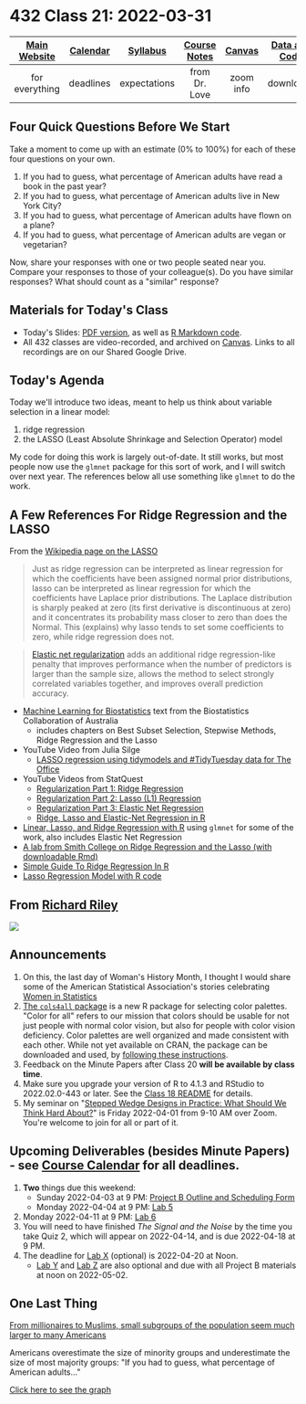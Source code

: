 # 432 Class 21: 2022-03-31

[Main Website](https://thomaselove.github.io/432/) | [Calendar](https://thomaselove.github.io/432/calendar.html) | [Syllabus](https://thomaselove.github.io/432-2022-syllabus/) | [Course Notes](https://thomaselove.github.io/432-notes/) | [Canvas](https://canvas.case.edu) | [Data and Code](https://github.com/THOMASELOVE/432-data) | [Sources](https://github.com/THOMASELOVE/432-2022/tree/main/references) | [Contact Us](https://thomaselove.github.io/432/contact.html)
:-----------: | :--------------: | :----------: | :---------: | :-------------: | :-----------: | :------------: | :-------------:
for everything | deadlines | expectations | from Dr. Love | zoom info | downloads | read/watch | need help?

## Four Quick Questions Before We Start

Take a moment to come up with an estimate (0% to 100%) for each of these four questions on your own.

1.  If you had to guess, what percentage of American adults have read a book in the past year?
2.  If you had to guess, what percentage of American adults live in New York City?
3.  If you had to guess, what percentage of American adults have flown on a plane?
4.  If you had to guess, what percentage of American adults are vegan or vegetarian?

Now, share your responses with one or two people seated near you. Compare your responses to those of your colleague(s). Do you have similar responses? What should count as a "similar" response?

## Materials for Today's Class

- Today's Slides: [PDF version](https://github.com/THOMASELOVE/432-2022/blob/main/classes/class21/432_2022_slides21.pdf), as well as [R Markdown code](https://github.com/THOMASELOVE/432-2022/blob/main/classes/class21/432_2022_slides21.Rmd). 
- All 432 classes are video-recorded, and archived on [Canvas](https://canvas.case.edu). Links to all recordings are on our Shared Google Drive.

## Today's Agenda

Today we'll introduce two ideas, meant to help us think about variable selection in a linear model:

1. ridge regression
2. the LASSO (Least Absolute Shrinkage and Selection Operator) model

My code for doing this work is largely out-of-date. It still works, but most people now use the `glmnet` package for this sort of work, and I will switch over next year. The references below all use something like `glmnet` to do the work.

## A Few References For Ridge Regression and the LASSO

From the [Wikipedia page on the LASSO](https://en.wikipedia.org/wiki/Lasso_(statistics))

> Just as ridge regression can be interpreted as linear regression for which the coefficients have been assigned normal prior distributions, lasso can be interpreted as linear regression for which the coefficients have Laplace prior distributions. The Laplace distribution is sharply peaked at zero (its first derivative is discontinuous at zero) and it concentrates its probability mass closer to zero than does the Normal. This (explains) why lasso tends to set some coefficients to zero, while ridge regression does not.

> [Elastic net regularization](https://en.wikipedia.org/wiki/Elastic_net_regularization) adds an additional ridge regression-like penalty that improves performance when the number of predictors is larger than the sample size, allows the method to select strongly correlated variables together, and improves overall prediction accuracy.

- [Machine Learning for Biostatistics](https://bookdown.org/tpinto_home/Regularisation/) text from the Biostatistics Collaboration of Australia
    - includes chapters on Best Subset Selection, Stepwise Methods, Ridge Regression and the Lasso
- YouTube Video from Julia Silge
    - [LASSO regression using tidymodels and #TidyTuesday data for The Office](https://juliasilge.com/blog/lasso-the-office/)
- YouTube Videos from StatQuest
    - [Regularization Part 1: Ridge Regression](https://www.youtube.com/watch?v=Q81RR3yKn30)
    - [Regularization Part 2: Lasso (L1) Regression](https://www.youtube.com/watch?v=NGf0voTMlcs)
    - [Regularization Part 3: Elastic Net Regression](https://www.youtube.com/watch?v=1dKRdX9bfIo)
    - [Ridge, Lasso and Elastic-Net Regression in R](https://www.youtube.com/watch?v=ctmNq7FgbvI)
- [Linear, Lasso, and Ridge Regression with R](https://www.pluralsight.com/guides/linear-lasso-and-ridge-regression-with-r) using `glmnet` for some of the work, also includes Elastic Net Regression
- [A lab from Smith College on Ridge Regression and the Lasso (with downloadable Rmd)](http://www.science.smith.edu/~jcrouser/SDS293/labs/lab10-r.html)
- [Simple Guide To Ridge Regression In R](https://www.r-bloggers.com/2020/05/simple-guide-to-ridge-regression-in-r/)
- [Lasso Regression Model with R code](https://www.r-bloggers.com/2021/05/lasso-regression-model-with-r-code/)

## From [Richard Riley](https://twitter.com/richard_d_riley/status/1500759467402612738)

![](https://github.com/THOMASELOVE/432-2022/blob/main/classes/class21/figures/reviewer.png)

## Announcements

1. On this, the last day of Woman's History Month, I thought I would share some of the American Statistical Association's stories celebrating [Women in Statistics](https://magazine.amstat.org/blog/2022/03/01/whm_2022/)
2. [The `cols4all` package](https://github.com/mtennekes/cols4all) is a new R package for selecting color palettes. "Color for all" refers to our mission that colors should be usable for not just people with normal color vision, but also for people with color vision deficiency. Color palettes are well organized and made consistent with each other. While not yet available on CRAN, the package can be downloaded and used, by [following these instructions](https://github.com/mtennekes/cols4all#installation).
3. Feedback on the Minute Papers after Class 20 **will be available by class time**.
4. Make sure you upgrade your version of R to 4.1.3 and RStudio to 2022.02.0-443 or later. See the [Class 18 README](https://github.com/THOMASELOVE/432-2022/tree/main/classes/class18) for details.
5. My seminar on "[Stepped Wedge Designs in Practice: What Should We Think Hard About?](https://github.com/THOMASELOVE/432-2022/blob/main/classes/class20/seminar_love_2022-04-01.pdf)" is Friday 2022-04-01 from 9-10 AM over Zoom. You're welcome to join for all or part of it.

## Upcoming Deliverables (besides Minute Papers) - see [Course Calendar](https://thomaselove.github.io/432/calendar.html) for all deadlines.

1. **Two** things due this weekend:
    - Sunday 2022-04-03 at 9 PM: [Project B Outline and Scheduling Form](https://bit.ly/432-2022-projectB-register)
    - Monday 2022-04-04 at 9 PM: [Lab 5](https://github.com/THOMASELOVE/432-2022/tree/main/labs/lab05)
2. Monday 2022-04-11 at 9 PM: [Lab 6](https://github.com/THOMASELOVE/432-2022/tree/main/labs/lab06)
3. You will need to have finished *The Signal and the Noise* by the time you take Quiz 2, which will appear on 2022-04-14, and is due 2022-04-18 at 9 PM.
4. The deadline for [Lab X](https://github.com/THOMASELOVE/432-2022/tree/main/labs/labX) (optional) is 2022-04-20 at Noon. 
    - [Lab Y](https://github.com/THOMASELOVE/432-2022/tree/main/labs/labY) and [Lab Z](https://github.com/THOMASELOVE/432-2022/tree/main/labs/labZ) are also optional and due with all Project B materials at noon on 2022-05-02.

## One Last Thing

[From millionaires to Muslims, small subgroups of the population seem much larger to many Americans](https://today.yougov.com/topics/politics/articles-reports/2022/03/15/americans-misestimate-small-subgroups-population)

Americans overestimate the size of minority groups and underestimate the size of most majority groups: "If you had to guess, what percentage of American adults..."

[Click here to see the graph](https://github.com/THOMASELOVE/432-2022/blob/main/classes/class21/figures/subgroups.png)
